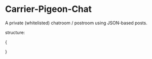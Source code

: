 # Carrier-Pigeon-Chat
A private (whitelisted) chatroom / postroom using JSON-based posts.

structure:

{

}
